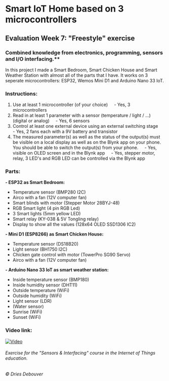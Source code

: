 # Smart IoT Home based on 3 microcontrollers
## Evaluation Week 7: "Freestyle" exercise

### Combined knowledge from electronics, programming, sensors and I/O interfacing.**

In this project I made a Smart Bedroom, Smart Chicken House and Smart Weather Station with almost all of the parts that I have.
It works on 3 seperate microcontrollers: ESP32, Wemos Mini D1 and Arduino Nano 33 IoT.

### Instructions:
1. Use at least 1 microcontroller (of your choice)
    - Yes, 3 microcontrollers
2. Read in at least 1 parameter with a sensor (temperature / light / ...) (digital or analog)
    - Yes, 6 sensors
3. Control at least one external device using an external switching stage
    - Yes, 2 fans each with a 9V battery and transistor
4. The measured parameter(s) as well as the status of the output(s) must be visible on a local display as well as on the Blynk app on your phone. You should be able to switch the output(s) from your phone.
    - Yes, visible on OLED screen and in the Blynk app
    - Yes, stepper motor, relay, 3 LED's and RGB LED can be controlled via the Blynk app
   
### Parts:

**- ESP32 as Smart Bedroom:**
- Temperature sensor (BMP280 I2C)
- Airco with a fan (12V computer fan)
- Smart blinds with motor (Stepper Motor 28BYJ-48)
- RGB Smart light (4 pin RGB Led)
- 3 Smart lights (5mm yellow LED)
- Smart relay (KY-038 & 5V Tongling relay)
- Display to show all the values (128x64 OLED SSD1306 IC2)

**- Mini D1 (ESP8266) as Smart Chicken House:**
- Temperature sensor (DS18B20)
- Light sensor (BH1750 I2C)
- Chicken gate control with motor (TowerPro SG90 Servo)
- Airco with a fan (12V computer fan)

**- Arduino Nano 33 IoT as smart weather station:**
- Inside temperature sensor (BMP180)
- Inside humidity sensor (DHT11)
- Outside temperature (WiFi)
- Outside humidity (WiFi)
- Light sensor (LDR)
- (Water sensor)
- Sunrise (WiFi)
- Sunset (WiFi)

### Video link:
[![Video](http://img.youtube.com/vi/toF9ledohuA/0.jpg)](http://www.youtube.com/watch?v=toF9ledohuA)

###### Exercise for the "Sensors & Interfacing" course in the Internet of Things education. 
###### © Dries Debouver
